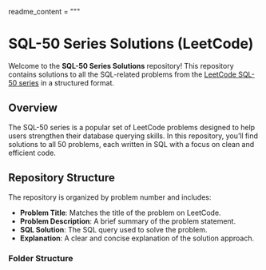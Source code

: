
readme_content = """
# SQL-50 Series Solutions (LeetCode)

Welcome to the **SQL-50 Series Solutions** repository! This repository contains solutions to all the SQL-related problems from the [LeetCode SQL-50 series](https://leetcode.com/problemset/database/) in a structured format.

## Overview

The SQL-50 series is a popular set of LeetCode problems designed to help users strengthen their database querying skills. In this repository, you’ll find solutions to all 50 problems, each written in SQL with a focus on clean and efficient code.

## Repository Structure

The repository is organized by problem number and includes:
- **Problem Title**: Matches the title of the problem on LeetCode.
- **Problem Description**: A brief summary of the problem statement.
- **SQL Solution**: The SQL query used to solve the problem.
- **Explanation**: A clear and concise explanation of the solution approach.

### Folder Structure

